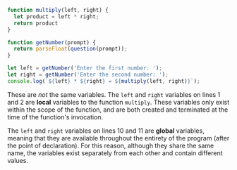 ```js
function multiply(left, right) {
  let product = left * right;
  return product
}

function getNumber(prompt) {
  return parseFloat(question(prompt));
}

let left = getNumber('Enter the first number: ');
let right = getNumber('Enter the second number: ');
console.log(`${left} * ${right} = ${multiply(left, right)}`);
```

These are *not* the same variables. The `left` and `right` variables on lines 1 and 2 are **local** variables to the function `multiply`. These variables only exist within the scope of the function, and are both created and terminated at the time of the function's invocation.

The `left` and `right` variables on lines 10 and 11 are **global** variables, meaning that they are available throughout the entirety of the program (after the point of declaration). For this reason, although they share the same name, the variables exist separately from each other and contain different values.
